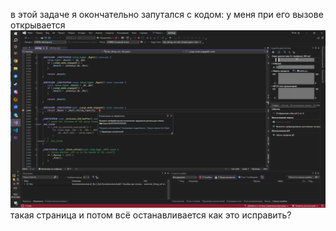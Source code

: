 в этой задаче я окончательно запутался с кодом: у меня при его вызове открывается ![alt text](image.png) такая страница и потом всё останавливается как это исправить? 